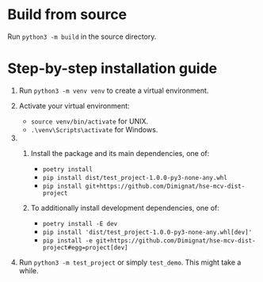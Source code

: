 # Build from source
Run `python3 -m build` in the source directory.

# Step-by-step installation guide
1. Run `python3 -m venv venv` to create a virtual environment.
2. Activate your virtual environment:
   - `source venv/bin/activate` for UNIX.
   - `.\venv\Scripts\activate` for Windows.
3.
   1. Install the package and its main dependencies, one of:
      - `poetry install`
      - `pip install dist/test_project-1.0.0-py3-none-any.whl`
      - `pip install git+https://github.com/Dimignat/hse-mcv-dist-project`

   2. To additionally install development dependencies, one of:
      - `poetry install -E dev`
      - `pip install 'dist/test_project-1.0.0-py3-none-any.whl[dev]'`
      - `pip install -e git+https://github.com/Dimignat/hse-mcv-dist-project#egg=project[dev]`

4. Run `python3 -m test_project` or simply `test_demo`. This might take a while.

